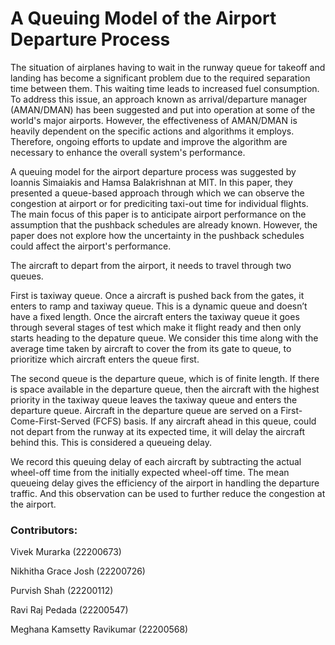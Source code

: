 # A Queuing Model of the Airport Departure Process

The situation of airplanes having to wait in the runway queue for takeoff and landing has become a significant problem due to the required separation time between them. This waiting time leads to increased fuel consumption. To address this issue, an approach known as arrival/departure manager (AMAN/DMAN) has been suggested and put into operation at some of the world's major airports. However, the effectiveness of AMAN/DMAN is heavily dependent on the specific actions and algorithms it employs. Therefore, ongoing efforts to update and improve the algorithm are necessary to enhance the overall system's performance.

A queuing model for the airport departure process was suggested by Ioannis Simaiakis and Hamsa Balakrishnan at MIT. In this paper, they presented a queue-based approach through which we can observe the congestion at airport or for prediciting taxi-out time for individual flights.
The main focus of this paper is to anticipate airport performance on the assumption that the pushback schedules are already known. However, the paper does not explore how the uncertainty in the pushback schedules could affect the airport's performance. 

The aircraft to depart from the airport, it needs to travel through two queues.

First is taxiway queue. Once a aircraft is pushed back from the gates, it enters to ramp and taxiway queue. This is a dynamic queue and doesn’t have a fixed length. Once the aircraft enters the taxiway queue it goes through several stages of test which make it flight ready and then only starts heading to the depature queue. We consider this time along with the average time taken by aircraft to cover the from its gate to queue, to prioritize which aircraft enters the queue first.

The second queue is the departure queue, which is of finite length. If there is space available in the departure queue, then the aircraft with the highest priority in the taxiway queue leaves the taxiway queue and enters the departure queue. Aircraft in the departure queue are served on a First-Come-First-Served (FCFS) basis. If any aircraft ahead in this queue, could not depart from the runway at its expected time, it will delay the aircraft behind this. This is considered a queueing delay.

We record this queuing delay of each aircraft by subtracting the actual wheel-off time from the initially expected wheel-off time. The mean queueing delay gives the efficiency of the airport in handling the departure traffic. And this observation can be used to further reduce the congestion at the airport.

### Contributors:

Vivek Murarka (22200673)

Nikhitha Grace Josh (22200726)

Purvish Shah (22200112)

Ravi Raj Pedada (22200547)

Meghana Kamsetty Ravikumar (22200568)
